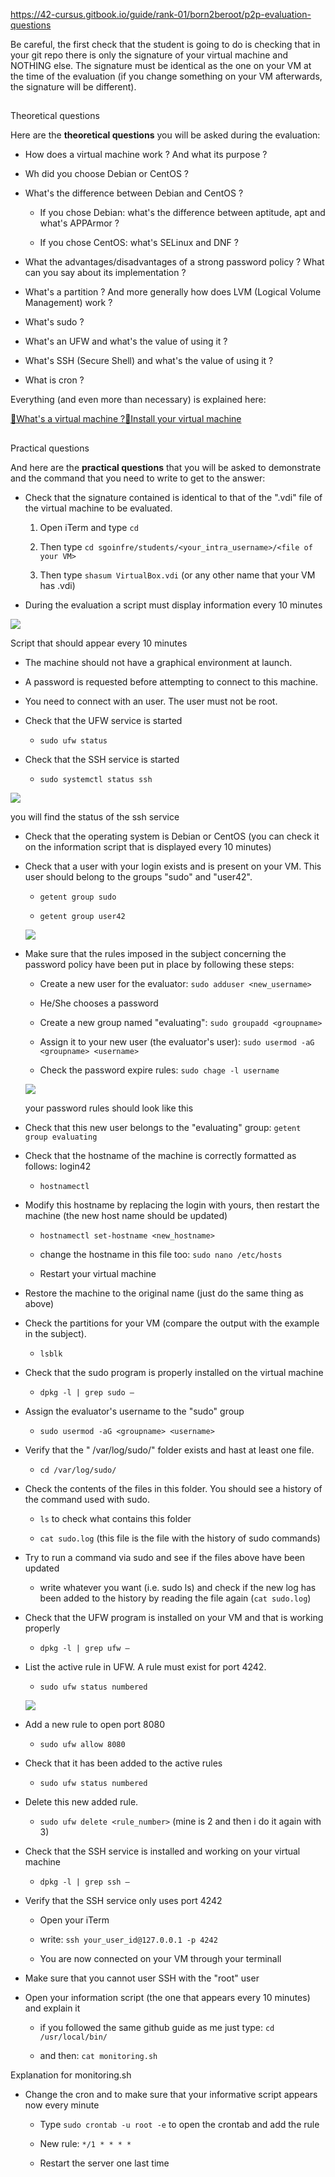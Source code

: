 https://42-cursus.gitbook.io/guide/rank-01/born2beroot/p2p-evaluation-questions

Be careful, the first check that the student is going to do is checking that in your git repo there is only the signature of your virtual machine and NOTHING else. The signature must be identical as the one on your VM at the time of the evaluation (if you change something on your VM afterwards, the signature will be different).

## 

[](https://42-cursus.gitbook.io/guide/rank-01/born2beroot/p2p-evaluation-questions#theoretical-questions)

Theoretical questions

Here are the **theoretical questions** you will be asked during the evaluation:

- How does a virtual machine work ? And what its purpose ?
    
- Wh did you choose Debian or CentOS ?
    
- What's the difference between Debian and CentOS ?
    
    - If you chose Debian: what's the difference between aptitude, apt and what's APPArmor ?
        
    - If you chose CentOS: what's SELinux and DNF ?
        
    
- What the advantages/disadvantages of a strong password policy ? What can you say about its implementation ?
    
- What's a partition ? And more generally how does LVM (Logical Volume Management) work ?
    
- What's sudo ?
    
- What's an UFW and what's the value of using it ?
    
- What's SSH (Secure Shell) and what's the value of using it ?
    
- What is cron ?
    

Everything (and even more than necessary) is explained here:

[📠What's a virtual machine ?](https://42-cursus.gitbook.io/guide/rank-01/born2beroot/whats-a-virtual-machine)[📠Install your virtual machine](https://42-cursus.gitbook.io/guide/rank-01/born2beroot/install-your-virtual-machine)

## 

[](https://42-cursus.gitbook.io/guide/rank-01/born2beroot/p2p-evaluation-questions#practical-questions)

Practical questions

And here are the **practical questions** that you will be asked to demonstrate and the command that you need to write to get to the answer:

- Check that the signature contained is identical to that of the ".vdi" file of the virtual machine to be evaluated.
    
    1. Open iTerm and type `cd`
        
    2. Then type `cd sgoinfre/students/<your_intra_username>/<file of your VM>`
        
    3. Then type `shasum VirtualBox.vdi` (or any other name that your VM has .vdi)
        
    
- During the evaluation a script must display information every 10 minutes
    

![](https://42-cursus.gitbook.io/~gitbook/image?url=https%3A%2F%2F2977649544-files.gitbook.io%2F%7E%2Ffiles%2Fv0%2Fb%2Fgitbook-x-prod.appspot.com%2Fo%2Fspaces%252Fz2zo8aAL0o31034sj7J7%252Fuploads%252FELWAEe1hW58NJ6jHOnPQ%252Fimage.png%3Falt%3Dmedia%26token%3D3b1e68cf-65d5-4ece-9629-7ea424e0d539&width=768&dpr=4&quality=100&sign=c536c35d&sv=1)

Script that should appear every 10 minutes

- The machine should not have a graphical environment at launch.
    
- A password is requested before attempting to connect to this machine.
    
- You need to connect with an user. The user must not be root.
    
- Check that the UFW service is started
    
    - `sudo ufw status`
        
    
- Check that the SSH service is started
    
    - `sudo systemctl status ssh`
        
    

![](https://42-cursus.gitbook.io/~gitbook/image?url=https%3A%2F%2F2977649544-files.gitbook.io%2F%7E%2Ffiles%2Fv0%2Fb%2Fgitbook-x-prod.appspot.com%2Fo%2Fspaces%252Fz2zo8aAL0o31034sj7J7%252Fuploads%252FaMQldwLnoWbjxqosCgiZ%252Fimage.png%3Falt%3Dmedia%26token%3Dc05bfc9d-6b01-4040-adde-60637775dc70&width=768&dpr=4&quality=100&sign=536cbe61&sv=1)

you will find the status of the ssh service

- Check that the operating system is Debian or CentOS (you can check it on the information script that is displayed every 10 minutes)
    
- Check that a user with your login exists and is present on your VM. This user should belong to the groups "sudo" and "user42".
    
    - `getent group sudo`
        
    - `getent group user42`
        
    
    ![](https://42-cursus.gitbook.io/~gitbook/image?url=https%3A%2F%2F2977649544-files.gitbook.io%2F%7E%2Ffiles%2Fv0%2Fb%2Fgitbook-x-prod.appspot.com%2Fo%2Fspaces%252Fz2zo8aAL0o31034sj7J7%252Fuploads%252F9sbUiN3uMiOd2t0vYGic%252Fimage.png%3Falt%3Dmedia%26token%3D68f5b44c-bcbf-420d-88f4-bd0a460f6127&width=768&dpr=4&quality=100&sign=a5c842b2&sv=1)
    
- Make sure that the rules imposed in the subject concerning the password policy have been put in place by following these steps:
    
    - Create a new user for the evaluator: `sudo adduser <new_username>`
        
    - He/She chooses a password
        
    - Create a new group named "evaluating": `sudo groupadd <groupname>`
        
    - Assign it to your new user (the evaluator's user): `sudo usermod -aG <groupname> <username>`
        
    - Check the password expire rules: `sudo chage -l username`
        
    
    ![](https://42-cursus.gitbook.io/~gitbook/image?url=https%3A%2F%2F2977649544-files.gitbook.io%2F%7E%2Ffiles%2Fv0%2Fb%2Fgitbook-x-prod.appspot.com%2Fo%2Fspaces%252Fz2zo8aAL0o31034sj7J7%252Fuploads%252FzJYRhKR5uMfsMapBEyfl%252Fimage.png%3Falt%3Dmedia%26token%3Db6017a16-42c8-46ac-8253-36a6a63bf201&width=768&dpr=4&quality=100&sign=862c8835&sv=1)
    
    your password rules should look like this
    
- Check that this new user belongs to the "evaluating" group: `getent group evaluating`
    
- Check that the hostname of the machine is correctly formatted as follows: login42
    
    - `hostnamectl`
        
    
- Modify this hostname by replacing the login with yours, then restart the machine (the new host name should be updated)
    
    - `hostnamectl set-hostname <new_hostname>`
        
    - change the hostname in this file too: `sudo nano /etc/hosts`
        
    - Restart your virtual machine
        
    
- Restore the machine to the original name (just do the same thing as above)
    
- Check the partitions for your VM (compare the output with the example in the subject).
    
    - `lsblk`
        
    
- Check that the sudo program is properly installed on the virtual machine
    
    - `dpkg -l | grep sudo –`
        
    
- Assign the evaluator's username to the "sudo" group
    
    - `sudo usermod -aG <groupname> <username>`
        
    
- Verify that the " /var/log/sudo/" folder exists and hast at least one file.
    
    - `cd /var/log/sudo/`
        
    
- Check the contents of the files in this folder. You should see a history of the command used with sudo.
    
    - `ls` to check what contains this folder
        
    - `cat sudo.log` (this file is the file with the history of sudo commands)
        
    
- Try to run a command via sudo and see if the files above have been updated
    
    - write whatever you want (i.e. sudo ls) and check if the new log has been added to the history by reading the file again (`cat sudo.log`)
        
    
- Check that the UFW program is installed on your VM and that is working properly
    
    - `dpkg -l | grep ufw –`
        
    
- List the active rule in UFW. A rule must exist for port 4242.
    
    - `sudo ufw status numbered`
        
    
    ![](https://42-cursus.gitbook.io/~gitbook/image?url=https%3A%2F%2F2977649544-files.gitbook.io%2F%7E%2Ffiles%2Fv0%2Fb%2Fgitbook-x-prod.appspot.com%2Fo%2Fspaces%252Fz2zo8aAL0o31034sj7J7%252Fuploads%252Fg70XOpWpQAqqPzi2I65l%252Fimage.png%3Falt%3Dmedia%26token%3De688b4ef-3e19-4e91-a8ee-d088fadc79d2&width=768&dpr=4&quality=100&sign=340d5eb8&sv=1)
    
- Add a new rule to open port 8080
    
    - `sudo ufw allow 8080`
        
    
- Check that it has been added to the active rules
    
    - `sudo ufw status numbered`
        
    
- Delete this new added rule.
    
    - `sudo ufw delete <rule_number>` (mine is 2 and then i do it again with 3)
        
    
- Check that the SSH service is installed and working on your virtual machine
    
    - `dpkg -l | grep ssh –`
        
    
- Verify that the SSH service only uses port 4242
    
    - Open your iTerm
        
    - write: `ssh your_user_id@127.0.0.1 -p 4242`
        
    - You are now connected on your VM through your terminall
        
    
- Make sure that you cannot user SSH with the "root" user
    
- Open your information script (the one that appears every 10 minutes) and explain it
    
    - if you followed the same github guide as me just type: `cd /usr/local/bin/`
        
    - and then: `cat monitoring.sh`
        
    

Explanation for monitoring.sh[](https://42-cursus.gitbook.io/guide/rank-01/born2beroot/p2p-evaluation-questions#explanation-for-monitoring.sh)

- Change the cron and to make sure that your informative script appears now every minute
    
    - Type `sudo crontab -u root -e` to open the crontab and add the rule
        
    - New rule: `*/1 * * * *`
        
    - Restart the server one last time